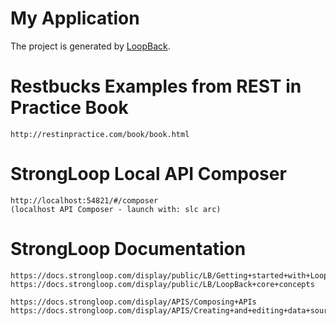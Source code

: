 # My Application

The project is generated by [LoopBack](http://loopback.io).

# Restbucks Examples from REST in Practice Book

	http://restinpractice.com/book/book.html

# StrongLoop Local API Composer

	http://localhost:54821/#/composer	
	(localhost API Composer - launch with: slc arc)


# StrongLoop Documentation

	https://docs.strongloop.com/display/public/LB/Getting+started+with+LoopBack
	https://docs.strongloop.com/display/public/LB/LoopBack+core+concepts

	https://docs.strongloop.com/display/APIS/Composing+APIs
	https://docs.strongloop.com/display/APIS/Creating+and+editing+data+sources


